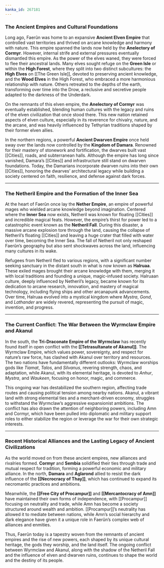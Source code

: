 ```yaml
---
kanka_id: 267181
---
```


### The Ancient Empires and Cultural Foundations

Long ago, Faerûn was home to an expansive **Ancient Elven Empire** that controlled vast territories and thrived on arcane knowledge and harmony with nature. This empire spanned the lands now held by the **Anelectory of Cormyr**. However, internal strife and external pressures eventually dismantled this empire. As the power of the elves waned, they were forced to flee their ancestral lands. Many elves sought refuge on the **Green Isle** or within the **High Forest**, where they split into two distinct subcultures: the **High Elves** on [[The Green Isle]], devoted to preserving ancient knowledge, and the **Wood Elves** in the High Forest, who embraced a more harmonious relationship with nature. Others retreated to the depths of the earth, transforming over time into the Drow, a reclusive and secretive people adapted to the darkness of the Underdark.

On the remnants of this elven empire, the **Anelectory of Cormyr** was eventually established, blending human cultures with the legacy and ruins of the elven civilization that once stood there. This new nation retained aspects of elven culture, especially in its reverence for chivalry, nature, and the arcane, and was heavily influenced by Tethyrian traditions shaped by their former elven allies.

In the northern regions, a powerful **Ancient Dwarven Empire** once held sway over the lands now controlled by the **Kingdom of Damara**. Renowned for their mastery of stonework and fortification, the dwarves built vast [[Cities]], roads, and subterranean halls. Although the empire has long since vanished, Damara’s [[Cities]] and infrastructure still stand on dwarven foundations. Today, the Damarians incorporate dwarven ruins into their own [[Cities]], honoring the dwarves’ architectural legacy while building a society centered on faith, resilience, and defense against dark forces.

---

### The Netheril Empire and the Formation of the Inner Sea

At the heart of Faerûn once lay the **Nether Empire**, an empire of powerful mages who wielded arcane knowledge beyond imagination. Centered where the **Inner Sea** now exists, Netheril was known for floating [[Cities]] and incredible magical feats. However, the empire’s thirst for power led to a catastrophic event known as the **Netheril Fall**. During this disaster, a massive arcane explosion tore through the land, causing the collapse of Netheril’s floating [[Cities]] and leaving a huge crater that filled with water over time, becoming the Inner Sea. The fall of Netheril not only reshaped Faerûn’s geography but also sent shockwaves across the land, influencing many cultures in its wake.

Refugees from Netheril fled to various regions, with a significant number seeking sanctuary in the distant south in what is now known as **Halruaa**. These exiled mages brought their arcane knowledge with them, merging it with local traditions and founding a unique, magic-infused society. Halruaan culture, deeply influenced by Netheril’s legacy, became known for its dedication to arcane research, innovation, and mastery of magical technology, including flying ships and other arcanapunk advancements. Over time, Halruaa evolved into a mystical kingdom where *Mystra*, *Gond*, and *Lathander* are widely revered, representing the pursuit of magic, invention, and progress.

---

### The Current Conflict: The War Between the Wyrmclaw Empire and Akanul

In the south, the **Tri-Draconate Empire of the Wyrmclaw** has recently found itself in open conflict with the **[[Tetrasultanate of Akanul]]**. The Wyrmclaw Empire, which values power, sovereignty, and respect for nature’s raw force, has clashed with Akanul over territory and resources. The two nations have fundamentally different outlooks: Wyrmclaw worships gods like *Tiamat*, *Talos*, and *Silvanus*, revering strength, chaos, and adaptation, while Akanul, with its elemental heritage, is devoted to *Anhur*, *Mystra*, and *Waukeen*, focusing on honor, magic, and commerce.

This ongoing war has destabilized the southern region, affecting trade routes and causing political tension among nearby nations. Akanul, a vibrant land with strong elemental ties and a merchant-driven economy, struggles to withstand the Wyrmclaw’s aggressive expansionist ambitions. The conflict has also drawn the attention of neighboring powers, including Amn and Cormyr, which have been pulled into diplomatic and military support roles to either stabilize the region or leverage the war for their own strategic interests.

---

### Recent Historical Alliances and the Lasting Legacy of Ancient Civilizations

As the world moved on from these ancient empires, new alliances and rivalries formed. **Cormyr** and **Sembia** solidified their ties through trade and mutual respect for tradition, forming a powerful economic and military alliance. In the north, **Damara** and **Aglarond** allied to resist the dark influence of the **[[Necrocracy of Thay]]**, which has continued to expand its necromantic practices and ambitions.

Meanwhile, the **[[Free City of Procampur]]** and **[[Mercantocracy of Amn]]** have maintained their own forms of independence, with [[Procampur]] focusing on neutrality and trade, while Amn has become a society structured around wealth and ambition. [[Procampur]]’s neutrality has allowed it to mediate between nations, while Amn’s social hierarchy and dark elegance have given it a unique role in Faerûn’s complex web of alliances and enmities.

Thus, Faerûn today is a tapestry woven from the remnants of ancient empires and the rise of new powers, each shaped by its unique cultural heritage, the gods they worship, and the land itself. The ongoing conflict between Wyrmclaw and Akanul, along with the shadow of the Netheril Fall and the influence of elven and dwarven ruins, continues to shape the world and the destiny of its people.